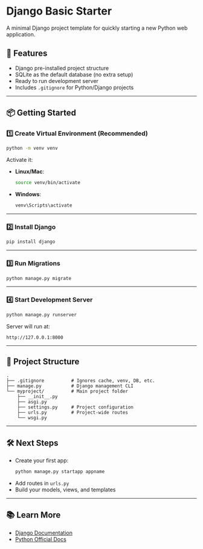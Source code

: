 # Django Basic Starter

A minimal Django project template for quickly starting a new Python web application.

## 🚀 Features
- Django pre-installed project structure
- SQLite as the default database (no extra setup)
- Ready to run development server
- Includes `.gitignore` for Python/Django projects

---

## 📦 Getting Started

### 1️⃣ Create Virtual Environment (Recommended)
```bash
python -m venv venv
```

Activate it:

- **Linux/Mac**:
  ```bash
  source venv/bin/activate
  ```
- **Windows**:
  ```bash
  venv\Scripts\activate
  ```

---

### 2️⃣ Install Django
```bash
pip install django
```

---

### 3️⃣ Run Migrations
```bash
python manage.py migrate
```

---

### 4️⃣ Start Development Server
```bash
python manage.py runserver
```

Server will run at:
```
http://127.0.0.1:8000
```

---

## 📂 Project Structure
```
.
├── .gitignore          # Ignores cache, venv, DB, etc.
├── manage.py           # Django management CLI
└── myproject/          # Main project folder
    ├── __init__.py
    ├── asgi.py
    ├── settings.py     # Project configuration
    ├── urls.py         # Project-wide routes
    └── wsgi.py
```

---

## 🛠 Next Steps
- Create your first app:
  ```bash
  python manage.py startapp appname
  ```
- Add routes in `urls.py`
- Build your models, views, and templates

---

## 📚 Learn More
- [Django Documentation](https://docs.djangoproject.com/en/stable/)
- [Python Official Docs](https://docs.python.org/3/)
